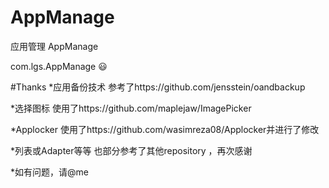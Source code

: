 # AppManage
应用管理 AppManage

com.lgs.AppManage    :smiley:

#Thanks
*应用备份技术 参考了https://github.com/jensstein/oandbackup 

*选择图标 使用了https://github.com/maplejaw/ImagePicker

*Applocker 使用了https://github.com/wasimreza08/Applocker并进行了修改

*列表或Adapter等等 也部分参考了其他repository ，再次感谢

*如有问题，请@me
